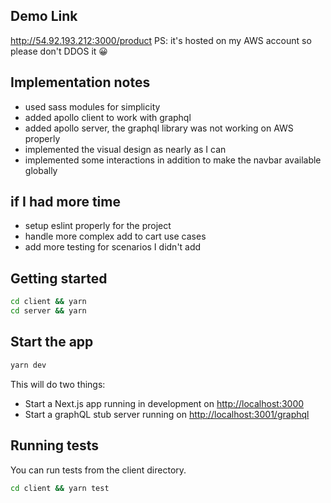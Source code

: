 ## Demo Link

http://54.92.193.212:3000/product
PS: it's hosted on my AWS account so please don't DDOS it 😀

## Implementation notes

-   used sass modules for simplicity
-   added apollo client to work with graphql
-   added apollo server, the graphql library was not working on AWS properly
-   implemented the visual design as nearly as I can
-   implemented some interactions in addition to make the navbar available globally

## if I had more time

-   setup eslint properly for the project
-   handle more complex add to cart use cases
-   add more testing for scenarios I didn't add

## Getting started

```sh
cd client && yarn
cd server && yarn
```

## Start the app

```sh
yarn dev
```

This will do two things:

-   Start a Next.js app running in development on <http://localhost:3000>
-   Start a graphQL stub server running on <http://localhost:3001/graphql>

## Running tests

You can run tests from the client directory.

```sh
cd client && yarn test
```
